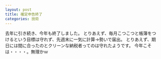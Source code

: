 ```yaml
---
layout: post
title: 確定申告終了
categories: 技術
---
```


去年に引き続き、今年も終了しました。
とりあえず、毎月こつこつと帳簿をつけるという目標は守れず、先週末に一気に計算→勢いで届出。
とりあえず、期日には間に合ったのとクリーンな納税者ってのは守れたようです。
今年こそは・・・・。無理かｗ

